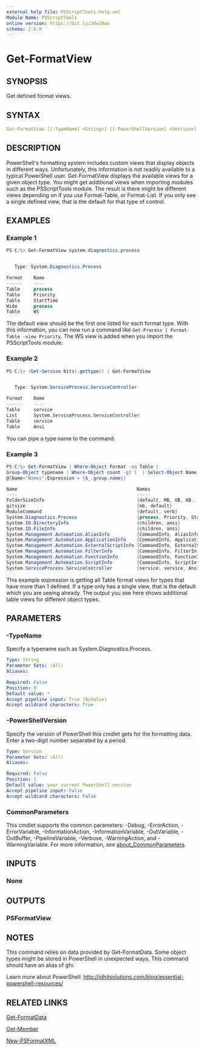 ```yaml
---
external help file: PSScriptTools-help.xml
Module Name: PSScriptTools
online version: https://bit.ly/3dw2Nwo
schema: 2.0.0
---
```


# Get-FormatView

## SYNOPSIS

Get defined format views.

## SYNTAX

```yaml
Get-FormatView [[-TypeName] <String>] [[-PowerShellVersion] <Version>] [<CommonParameters>]
```

## DESCRIPTION

PowerShell's formatting system includes custom views that display objects in different ways. Unfortunately, this information is not readily available to a typical PowerShell user. Get-FormatView displays the available views for a given object type. You might get additional views when importing modules such as the PSScriptTools module. The result is there might be different views depending on if you use Format-Table, or Format-List. If you only see a single defined view, that is the default for that type of control.

## EXAMPLES

### Example 1

```powershell
PS C:\> Get-FormatView system.diagnostics.process


   Type: System.Diagnostics.Process

Format    Name
------    ----
Table     process
Table     Priority
Table     StartTime
Wide      process
Table     WS
```

The default view should be the first one listed for each format type. With this information, you can now run a command like `Get-Process | Format-Table -view Priority`. The WS view is added when you import the PSScriptTools module.

### Example 2

```powershell
PS C:\> (Get-Service bits).gettype() | Get-FormatView


   Type: System.ServiceProcess.ServiceController

Format    Name
------    ----
Table     service
List      System.ServiceProcess.ServiceController
Table     service
Table     Ansi
```

You can pipe a type name to the command.

### Example 3

```powershell
PS C:\> Get-FormatView | Where-Object Format -eq Table |
Group-Object typename | Where-Object count -gt 1  | Select-Object Name,
@{Name="Names";Expression = {$_.group.name}}

Name                                            Names
----                                            -----
FolderSizeInfo                                  {default, MB, GB, KB...}
gitsize                                         {mb, default}
ModuleCommand                                   {default, verb}
System.Diagnostics.Process                      {process, Priority, StartTime..
System.IO.DirectoryInfo                         {children, ansi}
System.IO.FileInfo                              {children, ansi}
System.Management.Automation.AliasInfo          {CommandInfo, AliasInfo, opti..
System.Management.Automation.ApplicationInfo    {CommandInfo, ApplicationInfo}
System.Management.Automation.ExternalScriptInfo {CommandInfo, ExternalScriptI..
System.Management.Automation.FilterInfo         {CommandInfo, FilterInfo}
System.Management.Automation.FunctionInfo       {CommandInfo, FunctionInfo}
System.Management.Automation.ScriptInfo         {CommandInfo, ScriptInfo}
System.ServiceProcess.ServiceController         {service, service, Ansi}
```

This example expression is getting all Table format views for types that have more than 1 defined. If a type only has a single view, that is the default which you are seeing already. The output you see here shows additional table views for different object types.

## PARAMETERS

### -TypeName

Specify a typename such as System.Diagnostics.Process.

```yaml
Type: String
Parameter Sets: (All)
Aliases:

Required: False
Position: 0
Default value: *
Accept pipeline input: True (ByValue)
Accept wildcard characters: True
```

### -PowerShellVersion

Specify the version of PowerShell this cmdlet gets for the formatting data. Enter a two-digit number separated by a period.

```yaml
Type: Version
Parameter Sets: (All)
Aliases:

Required: False
Position: 1
Default value: your current PowerShell version
Accept pipeline input: False
Accept wildcard characters: False
```

### CommonParameters

This cmdlet supports the common parameters: -Debug, -ErrorAction, -ErrorVariable, -InformationAction, -InformationVariable, -OutVariable, -OutBuffer, -PipelineVariable, -Verbose, -WarningAction, and -WarningVariable. For more information, see [about_CommonParameters](http://go.microsoft.com/fwlink/?LinkID=113216).

## INPUTS

### None

## OUTPUTS

### PSFormatView

## NOTES

This command relies on data provided by Get-FormatData. Some object types might be stored in PowerShell in unexpected ways. This command should have an alias of gfv.

Learn more about PowerShell: http://jdhitsolutions.com/blog/essential-powershell-resources/

## RELATED LINKS

[Get-FormatData]()

[Get-Member]()

[New-PSFormatXML](New-PSFormatXML.md)
